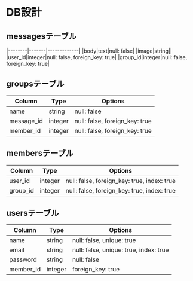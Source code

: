 # DB設計

## messagesテーブル
|--------|-------|-------------|
|body|text|null: false|
|image|string||
|user_id|integer|null: false, foreign_key: true|
|group_id|integer|null: false, foreign_key: true|

## groupsテーブル
|Column|Type|Options|
|--------|-------|-------------|
|name|string|null: false|
|message_id|integer|null: false, foreign_key: true|
|member_id|integer|null: false, foreign_key: true|

## membersテーブル
|Column|Type|Options|
|--------|-------|-------------|
|user_id|integer|null: false, foreign_key: true, index: true|
|group_id|integer|null: false, foreign_key: true, index: true|


## usersテーブル
|Column|Type|Options|
|--------|-------|-------------|
|name|string|null: false, unique: true|
|email|string|null: false, unique: true, index: true|
|password|string|null: false|
|member_id|integer|foreign_key: true|
